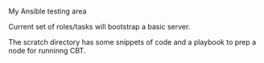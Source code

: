 # 
My Ansible testing area

Current set of roles/tasks will bootstrap a basic server.

The scratch directory has some snippets of code and a playbook to prep a node for runninng CBT.
